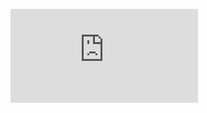 
![Architecture](https://github.com/Sunbird-inQuiry/editor/blob/release-5.5.0/docs/Architecture.md)
